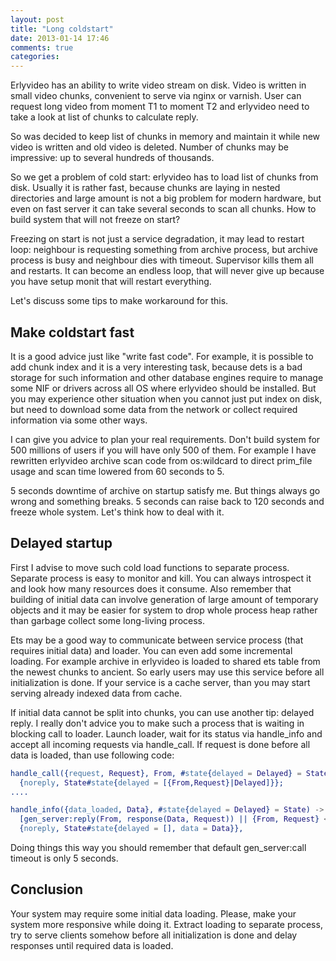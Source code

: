```yaml
---
layout: post
title: "Long coldstart"
date: 2013-01-14 17:46
comments: true
categories: 
---
```


Erlyvideo has an ability to write video stream on disk. Video is written in small video chunks, convenient to serve via nginx or varnish.
User can request long video from moment T1 to moment T2 and erlyvideo need to take a look at list of chunks to calculate reply.

So was decided to keep list of chunks in memory and maintain it while new video is written and old video is deleted. Number of chunks may
be impressive: up to several hundreds of thousands.

So we get a problem of cold start: erlyvideo has to load list of chunks from disk. Usually it is rather fast, because chunks are
laying in nested directories and large amount is not a big problem for modern hardware, but even on fast server it can take several
seconds to scan all chunks. How to build system that will not freeze on start?

<!-- more -->

Freezing on start is not just a service degradation, it may lead to restart loop: neighbour is requesting something from archive process,
but archive process is busy and neighbour dies with timeout. Supervisor kills them all and restarts. It can become an endless loop,
that will never give up because you have setup monit that will restart everything.

Let's discuss some tips to make workaround for this.

Make coldstart fast
-------------------

It is a good advice just like "write fast code". For example, it is possible to add chunk index and it is a very interesting task, because
dets is a bad storage for such information and other database engines require to manage some NIF or drivers across all OS where erlyvideo
should be installed. But you may experience other situation when you cannot just put index on disk, but need to download some
data from the network or collect required information via some other ways.

I can give you advice to plan your real requirements. Don't build system for 500 millions of users if you will have only 500 of them.
For example I have rewritten erlyvideo archive scan code from os:wildcard to direct prim_file usage and scan time lowered from 60 seconds to 5.

5 seconds downtime of archive on startup satisfy me. But things always go wrong and something breaks. 5 seconds can raise back to 120 seconds
and freeze whole system. Let's think how to deal with it.



Delayed startup
---------------

First I advise to move such cold load functions to separate process. Separate process is easy to monitor and kill. You can always
introspect it and look how many resources does it consume. Also remember that building of initial data can involve generation of large
amount of temporary objects and it may be easier for system to drop whole process heap rather than garbage collect some long-living process.


Ets may be a good way to communicate between service process (that requires initial data) and loader. You can even add some incremental loading.
For example archive in erlyvideo is loaded to shared ets table from the newest chunks to ancient. So early users may use this service before all initialization is done. If your service is a cache server, than you may start serving already indexed data from cache.

If initial data cannot be split into chunks, you can use another tip: delayed reply. I really don't advice you to make such a process
that is waiting in blocking call to loader. Launch loader, wait for its status via handle_info and accept all incoming requests via
handle_call. If request is done before all data is loaded, than use following code:

```erlang
handle_call({request, Request}, From, #state{delayed = Delayed} = State) ->
  {noreply, State#state{delayed = [{From,Request}|Delayed]}};
....

handle_info({data_loaded, Data}, #state{delayed = Delayed} = State) ->
  [gen_server:reply(From, response(Data, Request)) || {From, Request} <- Delayed],
  {noreply, State#state{delayed = [], data = Data}},
```

Doing things this way you should remember that default gen_server:call timeout is only 5 seconds.

Conclusion
----------

Your system may require some initial data loading. Please, make your system more responsive while doing it. Extract loading to separate process,
try to serve clients somehow before all initialization is done and delay responses until required data is loaded.




















